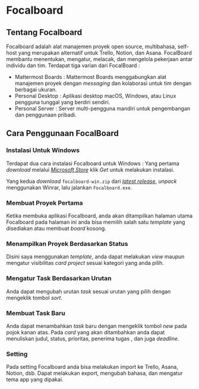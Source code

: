 # Focalboard
## Tentang Focalboard
Focalboard adalah alat manajemen proyek open source, multibahasa, self-host yang merupakan alternatif untuk Trello, Notion, dan Asana. FocalBoard membantu menentukan, mengatur, melacak, dan mengelola pekerjaan antar individu dan tim.
Terdapat tiga varian dari FocalBoard :
* Mattermost Boards : Mattermost Boards menggabungkan alat manajemen proyek dengan *messaging* dan kolaborasi untuk tim dengan berbagai ukuran.
* Personal Desktop : Aplikasi desktop macOS, Windows, atau Linux pengguna tunggal yang berdiri sendiri.
* Personal Server : Server multi-pengguna mandiri untuk pengembangan dan penggunaan pribadi.

## Cara Penggunaan FocalBoard
### Instalasi Untuk Windows
Terdapat dua cara instalasi Focalboard untuk Windows :
Yang pertama *download* melalui [*Microsoft Store*](https://www.microsoft.com/store/productId/9NLN2T0SX9VF) klik *Get* untuk melakukan instalasi.

Yang kedua *download* `focalboard-win.zip` dari [*latest release*](https://github.com/mattermost/focalboard/releases), *unpack* menggunakan Winrar, lalu jalankan `Focalboard.exe`.


### Membuat Proyek Pertama
Ketika membuka aplikasi Focalboard, anda akan ditampilkan halaman utama Focalboard pada halaman ini anda bisa memilih salah satu *template* yang disediakan atau membuat *board* kosong.


### Menampilkan Proyek Berdasarkan Status
Disini saya menggunakan *template*, anda dapat melakukan *view* maupun mengatur visibilitas *card project* sesuai kategori yang anda pilih.


### Mengatur Task Berdasarkan Urutan
Anda dapat mengubah urutan *task* sesuai urutan yang pilih dengan mengeklik tombol *sort*.


### Membuat Task Baru
Anda dapat menambahkan *task* baru dengan mengeklik tombol *new* pada pojok kanan atas. Pada *card* yang akan ditambahkan anda dapat menuliskan judul, status, prioritas, penerima tugas , dan juga *deadline*.


### Setting
Pada setting Focalboard anda bisa melakukan import ke Trello, Asana, Notion, dsb. Dapat melakukan export, mengubah bahasa, dan mengatur tema app yang dipakai.
